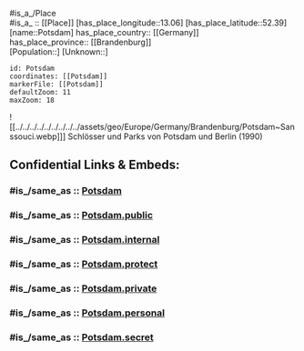 ﻿---
confidential: public
isDeleted: false
location:
- 52.39
- 13.06
mapmarker: city
mapzoom:
- 7
- 12
SpocWebEntityId: 33493
tags:
- geo/City
type: City
---

#is_a_/Place  
#is_a_ :: [[Place]] 
[has_place_longitude::13.06] 
[has_place_latitude::52.39] 
[name::Potsdam] 
has_place_country:: [[Germany]]  
has_place_province:: [[Brandenburg]]  
[Population::] 
[Unknown::] 


```leaflet
id: Potsdam
coordinates: [[Potsdam]] 
markerFile: [[Potsdam]] 
defaultZoom: 11 
maxZoom: 18
```


![[../../../../../../../../../assets/geo/Europe/Germany/Brandenburg/Potsdam~Sanssouci.webp]]] 
Schlösser und Parks von Potsdam und Berlin (1990)


## Confidential Links & Embeds: 

### #is_/same_as :: [Potsdam](/_Standards/Earth/Continent/Europe/Europe~Central/Germany/Germany~East/Brandenburg/counties~Brandenburg/Potsdam.md) 

### #is_/same_as :: [Potsdam.public](/_public/Earth/Continent/Europe/Europe~Central/Germany/Germany~East/Brandenburg/counties~Brandenburg/Potsdam.public.md) 

### #is_/same_as :: [Potsdam.internal](/_internal/Earth/Continent/Europe/Europe~Central/Germany/Germany~East/Brandenburg/counties~Brandenburg/Potsdam.internal.md) 

### #is_/same_as :: [Potsdam.protect](/_protect/Earth/Continent/Europe/Europe~Central/Germany/Germany~East/Brandenburg/counties~Brandenburg/Potsdam.protect.md) 

### #is_/same_as :: [Potsdam.private](/_private/Earth/Continent/Europe/Europe~Central/Germany/Germany~East/Brandenburg/counties~Brandenburg/Potsdam.private.md) 

### #is_/same_as :: [Potsdam.personal](/_personal/Earth/Continent/Europe/Europe~Central/Germany/Germany~East/Brandenburg/counties~Brandenburg/Potsdam.personal.md) 

### #is_/same_as :: [Potsdam.secret](/_secret/Earth/Continent/Europe/Europe~Central/Germany/Germany~East/Brandenburg/counties~Brandenburg/Potsdam.secret.md)


